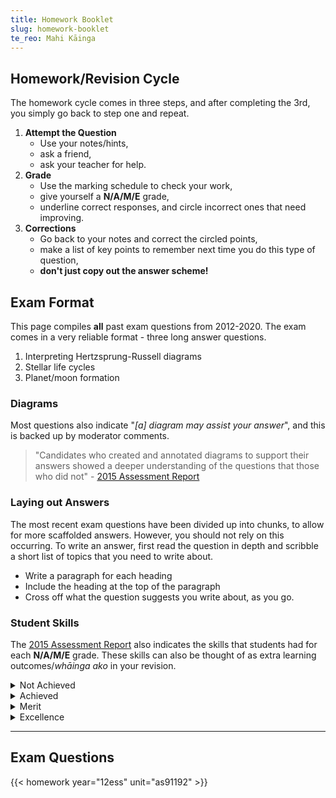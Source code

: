 ```yaml
---
title: Homework Booklet
slug: homework-booklet
te_reo: Mahi Kāinga
---
```


## Homework/Revision Cycle

The homework cycle comes in three steps, and after completing the 3rd, you simply go back to step one and repeat.

1. __Attempt the Question__
    - Use your notes/hints,
    - ask a friend,
    - ask your teacher for help.
2. __Grade__
    - Use the marking schedule to check your work,
    - give yourself a __N/A/M/E__ grade,
    - underline correct responses, and circle incorrect ones that need improving.
3. __Corrections__
    - Go back to your notes and correct the circled points,
    - make a list of key points to remember next time you do this type of question,
    - __don't just copy out the answer scheme!__

## Exam Format

This page compiles __all__ past exam questions from 2012-2020. The exam comes in a very reliable format - three long answer questions.

1. Interpreting Hertzsprung-Russell diagrams
2. Stellar life cycles
3. Planet/moon formation

### Diagrams

Most questions also indicate "_[a] diagram may assist your answer_", and this is backed up by moderator comments.

>  "Candidates who created and annotated diagrams to support their answers showed a deeper understanding of the questions that those who did not" - [2015 Assessment Report](https://www.nzqa.govt.nz/nqfdocs/ncea-resource/reports/2015/level2/science.pdf)

### Laying out Answers

The most recent exam questions have been divided up into chunks, to allow for more scaffolded answers. However, you should not rely on this occurring. To write an answer, first read the question in depth and scribble a short list of topics that you need to write about.

- Write a paragraph for each heading
- Include the heading at the top of the paragraph
- Cross off what the question suggests you write about, as you go.

### Student Skills

The [2015 Assessment Report](https://www.nzqa.govt.nz/nqfdocs/ncea-resource/reports/2015/level2/science.pdf) also indicates the skills that students had for each __N/A/M/E__ grade. These skills can also be thought of as extra learning outcomes/_whāinga ako_ in your revision.

<details>
    <summary>Not Achieved</summary>
    <ul>
        <li>could not describe characteristics of stars from the HR diagram,</li>
        <li>referred only to either inner or outer planets</li>
        <li>only described part of the life cycle of a large mass star.</li>
    </ul>
</details>

<details>
    <summary>Achieved</summary>
    <ul>
        <li>described general star characteristics from the HR Diagram and inferred the size of the stars; some were linking large size to increased luminosity / brightness,</li>
        <li>gave the material of the inner and outer planets,</li>
        <li>described the key stages of the life cycle of a large mass star.</li>
    </ul>
</details>

<details>
    <summary>Merit</summary>
    <ul>
        <li>linked increased / decreased luminosity to the surface area of one OR both stars,</li>
        <li>explained how inner and / or outer planets formed in reference to two clear points
(often material and temperature),</li>
        <li>were able to discuss the life cycle of a massive star with explanations of two
stages with regards to fuel use, gravity and mass.</li>
    </ul>
</details>

<details>
    <summary>Excellence</summary>
    <ul>
        <li>made the clear link between same temperature and different brightness due to different surface areas emitting the same energy,</li>
        <li>explained the formation of inner and outer planets with reasons with regards to the example, rather than our solar system</li>
        <li>explained in detail the birth, life and death of a large mass star that had links to mass, energy changes, gravity and fuel use.</li>
    </ul>
</details>

---

## Exam Questions

{{< homework year="12ess" unit="as91192" >}}
